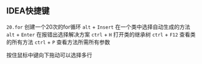 ## IDEA快捷键
`20.for` 创建一个20次的for循环
`alt` + `Insert` 在一个类中选择自动生成的方法
`alt` + `Enter` 在报错出选择解决方案
`ctrl` + `H` 打开类的继承树
`ctrl` + `F12` 查看类的所有方法
`ctrl` + `P` 查看方法所需所有参数


按住鼠标中键向下拖动可以选择多行